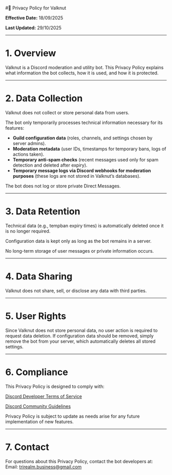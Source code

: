 #📜 Privacy Policy for Valknut

**Effective Date:** 18/09/2025

**Last Updated:** 29/10/2025

---
# 1. Overview
Valknut is a Discord moderation and utility bot. This Privacy Policy explains what information the bot collects, how it is used, and how it is protected.

---

# 2. Data Collection
Valknut does not collect or store personal data from users.

The bot only temporarily processes technical information necessary for its features:

- **Guild configuration data** (roles, channels, and settings chosen by server admins).
- **Moderation metadata** (user IDs, timestamps for temporary bans, logs of actions taken).
- **Temporary anti-spam checks** (recent messages used only for spam detection and deleted after expiry).
- **Temporary message logs via Discord webhooks for moderation purposes** (these logs are not stored in Valknut’s databases).

The bot does not log or store private Direct Messages.

---
# 3. Data Retention
Technical data (e.g., tempban expiry times) is automatically deleted once it is no longer required.

Configuration data is kept only as long as the bot remains in a server.

No long-term storage of user messages or private information occurs.

---
# 4. Data Sharing
Valknut does not share, sell, or disclose any data with third parties.

---
# 5. User Rights
Since Valknut does not store personal data, no user action is required to request data deletion. If configuration data should be removed, simply remove the bot from your server, which automatically deletes all stored settings.

---
# 6. Compliance
This Privacy Policy is designed to comply with:

[Discord Developer Terms of Service](https://support-dev.discord.com/hc/en-us/articles/8562894815383-Discord-Developer-Terms-of-Service)

[Discord Community Guidelines](https://discord.com/guidelines)

Privacy Policy is subject to update as needs arise for any future implementation of new features.

---
# 7. Contact
For questions about this Privacy Policy, contact the bot developers at:
Email: trirealm.business@gmail.com
